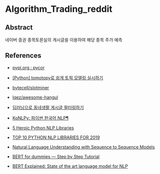 # Algorithm_Trading_reddit

## Abstract

네이버 증권 종목토론실의 게시글을 이용하여 해당 종목 주가 예측

## 

## References
- [pypi.org : pycor](https://pypi.org/project/pycor/)
- [[Python] tomotopy로 쉽게 토픽 모델링 실시하기](https://bab2min.tistory.com/633)
- [bytecell/slotminer](https://github.com/bytecell/slotminer)
- [lqez/awesome-hangul](https://github.com/lqez/awesome-hangul)
- [딥러닝으로 동네생활 게시글 필터링하기](https://medium.com/daangn/%EB%94%A5%EB%9F%AC%EB%8B%9D%EC%9C%BC%EB%A1%9C%EB%8F%99%EB%84%A4%EC%83%9D%ED%99%9C%EA%B2%8C%EC%8B%9C%EA%B8%80-%ED%95%84%ED%84%B0%EB%A7%81%ED%95%98%EA%B8%B0-263cfe4bc58d)
- [KoNLPy: 파이썬 한국어 NLP¶](https://konlpy-ko.readthedocs.io/ko/v0.4.3/)
- [5 Heroic Python NLP Libraries](https://elitedatascience.com/python-nlp-libraries)
- [TOP 10 PYTHON NLP LIBRARIES FOR 2019](https://analyticsindiamag.com/top-10-python-nlp-libraries-for-2019/)

- [Natural Language Understanding with Sequence to Sequence Models](https://towardsdatascience.com/natural-language-understanding-with-sequence-to-sequence-models-e87d41ad258b)
- [BERT for dummies — Step by Step Tutorial](https://towardsdatascience.com/bert-for-dummies-step-by-step-tutorial-fb90890ffe03)
- [BERT Explained: State of the art language model for NLP](https://towardsdatascience.com/bert-explained-state-of-the-art-language-model-for-nlp-f8b21a9b6270)
